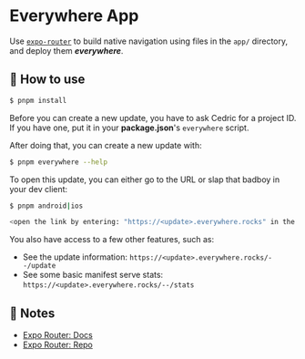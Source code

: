 # Everywhere App

Use [`expo-router`](https://expo.github.io/router) to build native navigation using files in the `app/` directory, and deploy them **_everywhere_**.

## 🚀 How to use

```bash
$ pnpm install
```

Before you can create a new update, you have to ask Cedric for a project ID. If you have one, put it in your **package.json**'s `everywhere` script.

After doing that, you can create a new update with:

```bash
$ pnpm everywhere --help
```

To open this update, you can either go to the URL or slap that badboy in your dev client:

```bash
$ pnpm android|ios

<open the link by entering: "https://<update>.everywhere.rocks" in the url>
```

You also have access to a few other features, such as:

- See the update information: `https://<update>.everywhere.rocks/--/update`
- See some basic manifest serve stats: `https://<update>.everywhere.rocks/--/stats`

## 📝 Notes

- [Expo Router: Docs](https://expo.github.io/router)
- [Expo Router: Repo](https://github.com/expo/router)
